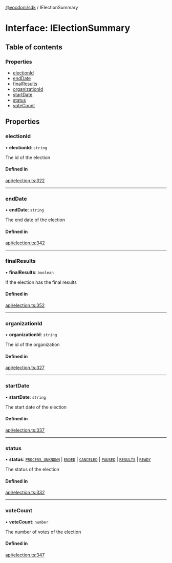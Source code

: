 [@vocdoni/sdk](/sdk) / IElectionSummary

# Interface: IElectionSummary

## Table of contents

### Properties

- [electionId](IElectionSummary#electionid)
- [endDate](IElectionSummary#enddate)
- [finalResults](IElectionSummary#finalresults)
- [organizationId](IElectionSummary#organizationid)
- [startDate](IElectionSummary#startdate)
- [status](IElectionSummary#status)
- [voteCount](IElectionSummary#votecount)

## Properties

### electionId

• **electionId**: `string`

The id of the election

#### Defined in

[api/election.ts:322](https://github.com/vocdoni/vocdoni-sdk/blob/9c64446/src/api/election.ts#L322)

___

### endDate

• **endDate**: `string`

The end date of the election

#### Defined in

[api/election.ts:342](https://github.com/vocdoni/vocdoni-sdk/blob/9c64446/src/api/election.ts#L342)

___

### finalResults

• **finalResults**: `boolean`

If the election has the final results

#### Defined in

[api/election.ts:352](https://github.com/vocdoni/vocdoni-sdk/blob/9c64446/src/api/election.ts#L352)

___

### organizationId

• **organizationId**: `string`

The id of the organization

#### Defined in

[api/election.ts:327](https://github.com/vocdoni/vocdoni-sdk/blob/9c64446/src/api/election.ts#L327)

___

### startDate

• **startDate**: `string`

The start date of the election

#### Defined in

[api/election.ts:337](https://github.com/vocdoni/vocdoni-sdk/blob/9c64446/src/api/election.ts#L337)

___

### status

• **status**: [`PROCESS_UNKNOWN`](../enums/ElectionStatus.md#process_unknown) \| [`ENDED`](../enums/ElectionStatus.md#ended) \| [`CANCELED`](../enums/ElectionStatus.md#canceled) \| [`PAUSED`](../enums/ElectionStatus.md#paused) \| [`RESULTS`](../enums/ElectionStatus.md#results) \| [`READY`](../enums/ElectionStatusReady#ready)

The status of the election

#### Defined in

[api/election.ts:332](https://github.com/vocdoni/vocdoni-sdk/blob/9c64446/src/api/election.ts#L332)

___

### voteCount

• **voteCount**: `number`

The number of votes of the election

#### Defined in

[api/election.ts:347](https://github.com/vocdoni/vocdoni-sdk/blob/9c64446/src/api/election.ts#L347)
